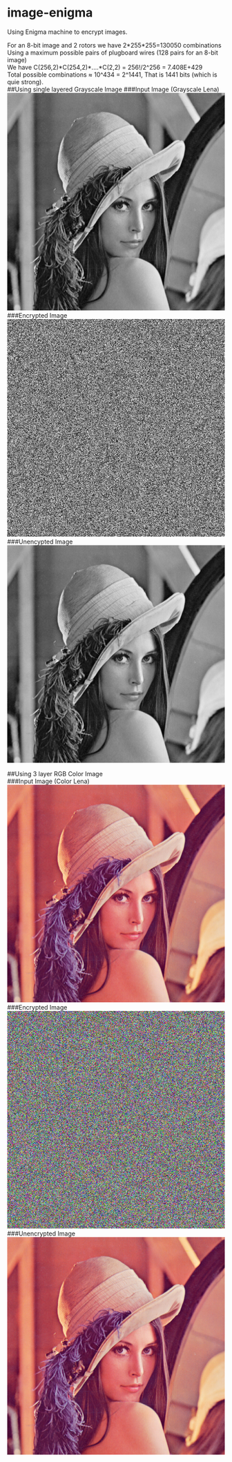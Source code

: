 # image-enigma


Using Enigma machine to encrypt images.  

For an 8-bit image and 2 rotors we have 2\*255\*255=130050 combinations  
Using a maximum possible pairs of plugboard wires (128 pairs for an 8-bit image)  
We have C(256,2)\*C(254,2)\*....\*C(2,2) = 256!/2^256  = 7.408E+429  
Total possible combinations ≈ 10^434  = 2^1441, That is 1441 bits (which is quie strong).  
##Using single layered Grayscale Image
###Input Image (Grayscale Lena)  
![Input grayscale image](https://raw.githubusercontent.com/27himanshu/image-enigma/master/examples/gray_lena.png)  
###Encrypted Image
![Encrypted grayscale image](https://raw.githubusercontent.com/27himanshu/image-enigma/master/examples/encrypted_gray_lena.png)  
###Unencypted Image  
![Unencrypted gray image](https://raw.githubusercontent.com/27himanshu/image-enigma/master/examples/unencrypted_gray_lena.png)  

##Using 3 layer RGB Color Image  
###Input Image (Color Lena)  
![Input color image](https://raw.githubusercontent.com/27himanshu/image-enigma/master/examples/color_lena.png)  
###Encrypted Image  
![Encrypted colored image](https://raw.githubusercontent.com/27himanshu/image-enigma/master/examples/encrypted_color_lena.png)  
###Unencrypted Image  
![Unencrypted colored image](https://raw.githubusercontent.com/27himanshu/image-enigma/master/examples/unencrypted_color_lena.png)  

